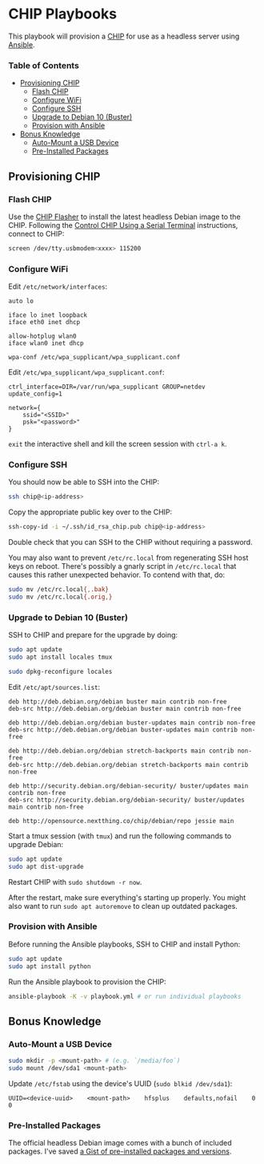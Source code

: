 # CHIP Playbooks

This playbook will provision a [CHIP](https://getchip.com) for use as a headless server using [Ansible](https://www.ansible.com).

### Table of Contents

- [Provisioning CHIP](#provisioning-chip)
	- [Flash CHIP](#flash-chip)
	- [Configure WiFi](#configure-wifi)
	- [Configure SSH](#configure-ssh)
	- [Upgrade to Debian 10 (Buster)](#upgrade-to-debian-10--buster-)
	- [Provision with Ansible](#provision-with-ansible)
- [Bonus Knowledge](#bonus-knowledge)
	- [Auto-Mount a USB Device](#auto-mount-a-usb-device)
	- [Pre-Installed Packages](#pre-installed-packages)

## Provisioning CHIP

### Flash CHIP

Use the [CHIP Flasher](http://flash.getchip.com) to install the latest headless Debian image to the CHIP. Following the [Control CHIP Using a Serial Terminal](https://docs.getchip.com/chip.html#control-chip-using-a-serial-terminal) instructions, connect to CHIP:

```sh
screen /dev/tty.usbmodem<xxxx> 115200
```

### Configure WiFi

Edit `/etc/network/interfaces`:

```
auto lo

iface lo inet loopback
iface eth0 inet dhcp

allow-hotplug wlan0
iface wlan0 inet dhcp

wpa-conf /etc/wpa_supplicant/wpa_supplicant.conf
```

Edit `/etc/wpa_supplicant/wpa_supplicant.conf`:

```
ctrl_interface=DIR=/var/run/wpa_supplicant GROUP=netdev
update_config=1

network={
    ssid="<SSID>"
    psk="<password>"
}
```

`exit` the interactive shell and kill the screen session with `ctrl-a k`.

### Configure SSH

You should now be able to SSH into the CHIP:

```sh
ssh chip@<ip-address>
```

Copy the appropriate public key over to the CHIP:

```sh
ssh-copy-id -i ~/.ssh/id_rsa_chip.pub chip@<ip-address>
```

Double check that you can SSH to the CHIP without requiring a password.

You may also want to prevent `/etc/rc.local` from regenerating SSH host keys on reboot. There's possibly a gnarly script in `/etc/rc.local` that causes this rather unexpected behavior. To contend with that, do:

```sh
sudo mv /etc/rc.local{,.bak}
sudo mv /etc/rc.local{.orig,}
```

### Upgrade to Debian 10 (Buster)

SSH to CHIP and prepare for the upgrade by doing:

```sh
sudo apt update
sudo apt install locales tmux

sudo dpkg-reconfigure locales
```

Edit `/etc/apt/sources.list`:

```text
deb http://deb.debian.org/debian buster main contrib non-free
deb-src http://deb.debian.org/debian buster main contrib non-free

deb http://deb.debian.org/debian buster-updates main contrib non-free
deb-src http://deb.debian.org/debian buster-updates main contrib non-free

deb http://deb.debian.org/debian stretch-backports main contrib non-free
deb-src http://deb.debian.org/debian stretch-backports main contrib non-free

deb http://security.debian.org/debian-security/ buster/updates main contrib non-free
deb-src http://security.debian.org/debian-security/ buster/updates main contrib non-free

deb http://opensource.nextthing.co/chip/debian/repo jessie main
```

Start a tmux session (with `tmux`) and run the following commands to upgrade Debian:

```sh
sudo apt update
sudo apt dist-upgrade
```

Restart CHIP with `sudo shutdown -r now`.

After the restart, make sure everything's starting up properly. You might also want to run `sudo apt autoremove` to clean up outdated packages.

### Provision with Ansible

Before running the Ansible playbooks, SSH to CHIP and install Python:

```sh
sudo apt update
sudo apt install python
```

Run the Ansible playbook to provision the CHIP:

```sh
ansible-playbook -K -v playbook.yml # or run individual playbooks
```

## Bonus Knowledge

### Auto-Mount a USB Device

```sh
sudo mkdir -p <mount-path> # (e.g. `/media/foo`)
sudo mount /dev/sda1 <mount-path>
```

Update `/etc/fstab` using the device's UUID (`sudo blkid /dev/sda1`):

```
UUID=<device-uuid>    <mount-path>    hfsplus    defaults,nofail    0    0
```

### Pre-Installed Packages

The official headless Debian image comes with a bunch of included packages. I've saved [a Gist of pre-installed packages and versions](https://gist.github.com/jgarber623/84063dd0548be832965550184fdf6534).
